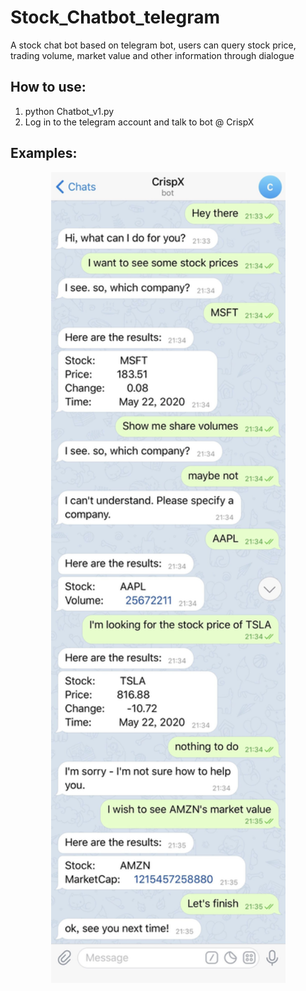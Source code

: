 # Stock_Chatbot_telegram
A stock chat bot based on telegram bot, users can query stock price, trading volume, market value and other information through dialogue


## How to use:
1. python Chatbot_v1.py
2. Log in to the telegram account and talk to bot @ CrispX



## Examples:

<div align=center><img src=https://github.com/Cokebear7/Stock_Chatbot_telegram/blob/master/result1.jpg width=375 alt="example"/></div>
